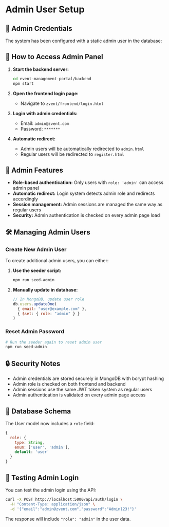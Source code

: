 # Admin User Setup

## 🔐 Admin Credentials

The system has been configured with a static admin user in the database:

## 🚀 How to Access Admin Panel

1. **Start the backend server:**
   ```bash
   cd event-management-portal/backend
   npm start
   ```

2. **Open the frontend login page:**
   - Navigate to `zvent/frontend/login.html`

3. **Login with admin credentials:**
   - Email: `admin@zvent.com`
   - Password: `*******`

4. **Automatic redirect:**
   - Admin users will be automatically redirected to `admin.html`
   - Regular users will be redirected to `register.html`

## 🔧 Admin Features

- **Role-based authentication:** Only users with `role: 'admin'` can access admin panel
- **Automatic redirect:** Login system detects admin role and redirects accordingly
- **Session management:** Admin sessions are managed the same way as regular users
- **Security:** Admin authentication is checked on every admin page load

## 🛠️ Managing Admin Users

### Create New Admin User
To create additional admin users, you can either:

1. **Use the seeder script:**
   ```bash
   npm run seed-admin
   ```

2. **Manually update in database:**
   ```javascript
   // In MongoDB, update user role
   db.users.updateOne(
     { email: "user@example.com" },
     { $set: { role: "admin" } }
   )
   ```

### Reset Admin Password
```bash
# Run the seeder again to reset admin user
npm run seed-admin
```

## 🔒 Security Notes

- Admin credentials are stored securely in MongoDB with bcrypt hashing
- Admin role is checked on both frontend and backend
- Admin sessions use the same JWT token system as regular users
- Admin authentication is validated on every admin page access

## 📝 Database Schema

The User model now includes a `role` field:
```javascript
{
  role: {
    type: String,
    enum: ['user', 'admin'],
    default: 'user'
  }
}
```

## 🧪 Testing Admin Login

You can test the admin login using the API:
```bash
curl -X POST http://localhost:5000/api/auth/login \
  -H "Content-Type: application/json" \
  -d '{"email":"admin@zvent.com","password":"Admin123!"}'
```

The response will include `"role": "admin"` in the user data.
